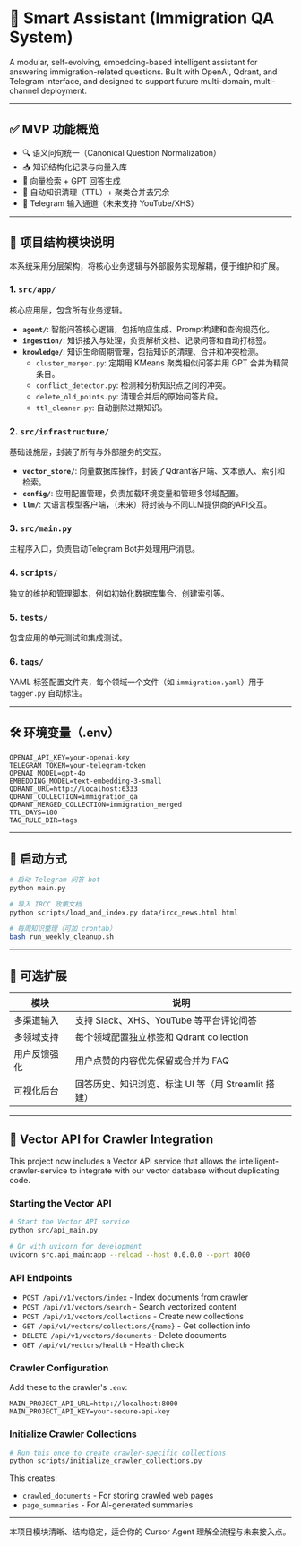 # 🧠 Smart Assistant (Immigration QA System)

A modular, self-evolving, embedding-based intelligent assistant for answering immigration-related questions. Built with OpenAI, Qdrant, and Telegram interface, and designed to support future multi-domain, multi-channel deployment.

---

## ✅ MVP 功能概览

- 🔍 语义问句统一（Canonical Question Normalization）
- 📥 知识结构化记录与向量入库
- 🧠 向量检索 + GPT 回答生成
- 🧹 自动知识清理（TTL）+ 聚类合并去冗余
- 🤖 Telegram 输入通道（未来支持 YouTube/XHS）

---

## 🧱 项目结构模块说明

本系统采用分层架构，将核心业务逻辑与外部服务实现解耦，便于维护和扩展。

### 1. `src/app/`
核心应用层，包含所有业务逻辑。
- **`agent/`**: 智能问答核心逻辑，包括响应生成、Prompt构建和查询规范化。
- **`ingestion/`**: 知识接入与处理，负责解析文档、记录问答和自动打标签。
- **`knowledge/`**: 知识生命周期管理，包括知识的清理、合并和冲突检测。
  - `cluster_merger.py`: 定期用 KMeans 聚类相似问答并用 GPT 合并为精简条目。
  - `conflict_detector.py`: 检测和分析知识点之间的冲突。
  - `delete_old_points.py`: 清理合并后的原始问答片段。
  - `ttl_cleaner.py`: 自动删除过期知识。

### 2. `src/infrastructure/`
基础设施层，封装了所有与外部服务的交互。
- **`vector_store/`**: 向量数据库操作，封装了Qdrant客户端、文本嵌入、索引和检索。
- **`config/`**: 应用配置管理，负责加载环境变量和管理多领域配置。
- **`llm/`**: 大语言模型客户端，（未来）将封装与不同LLM提供商的API交互。

### 3. `src/main.py`
主程序入口，负责启动Telegram Bot并处理用户消息。

### 4. `scripts/`
独立的维护和管理脚本，例如初始化数据库集合、创建索引等。

### 5. `tests/`
包含应用的单元测试和集成测试。

### 6. `tags/`
YAML 标签配置文件夹，每个领域一个文件（如 `immigration.yaml`）用于 `tagger.py` 自动标注。

---

## 🛠️ 环境变量（.env）

```env
OPENAI_API_KEY=your-openai-key
TELEGRAM_TOKEN=your-telegram-token
OPENAI_MODEL=gpt-4o
EMBEDDING_MODEL=text-embedding-3-small
QDRANT_URL=http://localhost:6333
QDRANT_COLLECTION=immigration_qa
QDRANT_MERGED_COLLECTION=immigration_merged
TTL_DAYS=180
TAG_RULE_DIR=tags
```

---

## 🧪 启动方式

```bash
# 启动 Telegram 问答 bot
python main.py

# 导入 IRCC 政策文档
python scripts/load_and_index.py data/ircc_news.html html

# 每周知识整理（可加 crontab）
bash run_weekly_cleanup.sh
```

---

## 🚀 可选扩展

| 模块 | 说明 |
|------|------|
| 多渠道输入 | 支持 Slack、XHS、YouTube 等平台评论问答 |
| 多领域支持 | 每个领域配置独立标签和 Qdrant collection |
| 用户反馈强化 | 用户点赞的内容优先保留或合并为 FAQ |
| 可视化后台 | 回答历史、知识浏览、标注 UI 等（用 Streamlit 搭建） |

---

## 🔌 Vector API for Crawler Integration

This project now includes a Vector API service that allows the intelligent-crawler-service to integrate with our vector database without duplicating code.

### Starting the Vector API

```bash
# Start the Vector API service
python src/api_main.py

# Or with uvicorn for development
uvicorn src.api_main:app --reload --host 0.0.0.0 --port 8000
```

### API Endpoints

- `POST /api/v1/vectors/index` - Index documents from crawler
- `POST /api/v1/vectors/search` - Search vectorized content
- `POST /api/v1/vectors/collections` - Create new collections
- `GET /api/v1/vectors/collections/{name}` - Get collection info
- `DELETE /api/v1/vectors/documents` - Delete documents
- `GET /api/v1/vectors/health` - Health check

### Crawler Configuration

Add these to the crawler's `.env`:
```env
MAIN_PROJECT_API_URL=http://localhost:8000
MAIN_PROJECT_API_KEY=your-secure-api-key
```

### Initialize Crawler Collections

```bash
# Run this once to create crawler-specific collections
python scripts/initialize_crawler_collections.py
```

This creates:
- `crawled_documents` - For storing crawled web pages
- `page_summaries` - For AI-generated summaries

---

本项目模块清晰、结构稳定，适合你的 Cursor Agent 理解全流程与未来接入点。
